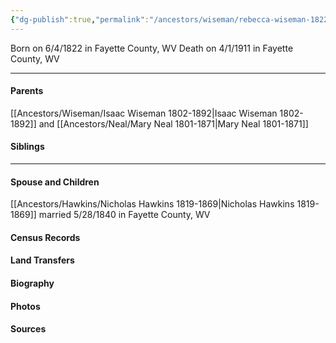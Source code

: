 ```yaml
---
{"dg-publish":true,"permalink":"/ancestors/wiseman/rebecca-wiseman-1822-1911/","tags":["Rebecca-Wiseman"]}
---
```


Born on  6/4/1822 in Fayette County, WV
Death on 4/1/1911 in Fayette County, WV

---
#### Parents

[[Ancestors/Wiseman/Isaac Wiseman 1802-1892\|Isaac Wiseman 1802-1892]] and [[Ancestors/Neal/Mary Neal 1801-1871\|Mary Neal 1801-1871]]
#### Siblings
<!-- Link to sibling -->

---
#### Spouse and Children
[[Ancestors/Hawkins/Nicholas Hawkins 1819-1869\|Nicholas Hawkins 1819-1869]] married 5/28/1840 in Fayette County, WV
<!-- Link to child -->

#### Census Records

#### Land Transfers

#### Biography

#### Photos

#### Sources

